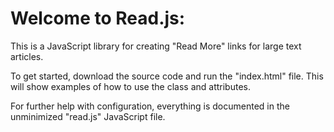 # Welcome to Read.js:

This is a JavaScript library for creating "Read More" links for large text articles.

To get started, download the source code and run the "index.html" file. This will show examples of how to use the class and attributes.

For further help with configuration, everything is documented in the unminimized "read.js" JavaScript file.
